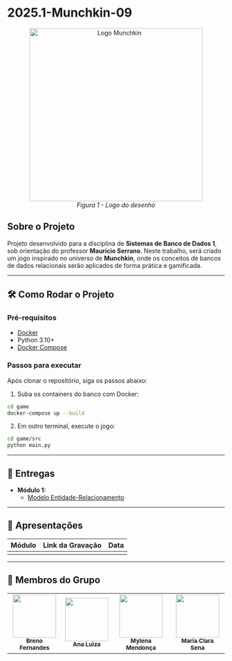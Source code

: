 # 2025.1-Munchkin-09

<p align="center">
  <img src="docs/assets/MunchkinIntro.png" alt="Logo Munchkin" width="400px">
  <br>
  <em>Figura 1 - Logo do desenho</em>
</p>

## Sobre o Projeto

Projeto desenvolvido para a disciplina de **Sistemas de Banco de Dados 1**, sob orientação do professor **Mauricio Serrano**. Neste trabalho, será criado um jogo inspirado no universo de **Munchkin**, onde os conceitos de bancos de dados relacionais serão aplicados de forma prática e gamificada.

---

## 🛠️ Como Rodar o Projeto

### Pré-requisitos

- [Docker](https://www.docker.com/)
- Python 3.10+
- [Docker Compose](https://docs.docker.com/compose/)

### Passos para executar

Após clonar o repositório, siga os passos abaixo:

1. Suba os containers do banco com Docker:

```bash
cd game
docker-compose up --build
```

2. Em outro terminal, execute o jogo:

```bash
cd game/src
python main.py
```

---

## 📁 Entregas

- **Módulo 1:**
  - [Modelo Entidade-Relacionamento]() <!-- Substituir com o link correto -->

---

## 🎥 Apresentações

<p align="center">

| Módulo | Link da Gravação | Data |
| ------ | ---------------- | ---- |
|        |                  |      |

</p>

---

## 👥 Membros do Grupo

<p align="center">
<table>
  <tr>
    <td align="center">
      <a href="https://github.com/Brenofrds">
        <img src="https://github.com/Brenofrds.png" width="100px;" alt=""/>
        <br /><sub><b>Breno Fernandes</b></sub>
      </a>
    </td>
    <td align="center">
      <a href="https://github.com/luluaroeira">
        <img src="https://github.com/luluaroeira.png" width="100px;" alt=""/>
        <br /><sub><b>Ana Luiza</b></sub>
      </a>
    </td>
    <td align="center">
      <a href="https://github.com/MylenaTrindade">
        <img src="https://github.com/MylenaTrindade.png" width="100px;" alt=""/>
        <br /><sub><b>Mylena Mendonça</b></sub>
      </a>
    </td>
    <td align="center">
      <a href="https://github.com/mclarasena">
        <img src="https://github.com/mclarasena.png" width="100px;" alt=""/>
        <br /><sub><b>Maria Clara Sena</b></sub>
      </a>
    </td>
  </tr>
</table>
</p>
